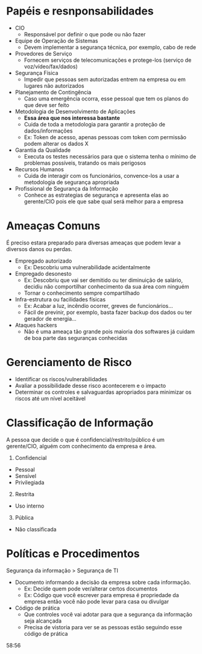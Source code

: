 # Papéis e resnponsabilidades

* CIO
  * Responsável por definir o que pode ou não fazer
* Equipe de Operação de Sistemas
  * Devem implementar a segurança técnica, por exemplo, cabo de rede
* Provedores de Serviço
  * Fornecem serviços de telecomunicações e protege-los (serviço de voz/vídeo/fax/dados)
* Segurança Física
  * Impedir que pessoas sem autorizadas entrem na empresa ou em lugares não autorizados
* Planejamento de Contingência
  * Caso uma emergência ocorra, esse pessoal que tem os planos do que deve ser feito
* Metodologia de Desenvolvimento de Aplicações
  * **Essa área que nos interessa bastante**
  * Cuida de toda a metodologia para garantir a proteção de dados/informações
  * Ex: Token de acesso, apenas pessoas com token com permissão podem alterar os dados X
* Garantia da Qualidade
  * Executa os testes necessários para que o sistema tenha o mínimo de problemas possíveis, tratando os mais perigosos
* Recursos Humanos
  * Cuida de interagir com os funcionários, convence-los a usar a metodologia de segurança apropriada
* Profissional de Segurança da Informação
  * Conhece as estrategias de segurança e apresenta elas ao gerente/CIO pois ele que sabe qual será melhor para a empresa

# Ameaças Comuns
É preciso estara preparado para diversas ameaças que podem levar a diversos danos ou perdas.  

* Empregado autorizado
  * Ex: Descobriu uma vulnerabilidade acidentalmente
* Empregado desonesto
  * Ex: Descobriu que vai ser demitido ou ter diminuição de salário, decidiu não comportilhar conhecimento da sua área com ninguém
  * Tornar o conhecimento sempre compartilhado
* Infra-estrutura ou facilidades físicas
  * Ex: Acabar a luz, incêndio ocorrer, greves de funcionários...
  * Fácil de previnir, por exemplo, basta fazer backup dos dados ou ter gerador de energia...
* Ataques hackers
  * Não é uma ameaça tão grande pois maioria dos softwares já cuidam de boa parte das seguranças conhecidas

# Gerenciamento de Risco

* Identificar os riscos/vulnerabilidades
* Avaliar a possibilidade desse risco acontecerem e o impacto  
* Determinar os controles e salvaguardas apropriados para minimizar os riscos até um nível aceitável

# Classificação de Informação
A pessoa que decide o que é confidencial/restrito/público é um gerente/CIO, alguém com conhecimento da empresa e área.  

1. Confidencial
  * Pessoal
  * Sensível
  * Privilegiada
2. Restrita
  * Uso interno
3. Pública
  * Não classificada

# Políticas e Procedimentos
Segurança da informação > Segurança de TI

* Documento informando a decisão da empresa sobre cada informação.
  * Ex: Decide quem pode ver/alterar certos documentos
  * Ex: Código que você escrever para empresa é propriedade da empresa então você não pode levar para casa ou divulgar  
* Código de prática
  * Que controles você vai adotar para que a segurança da informação seja alcançada  
  * Precisa de vistoria para ver se as pessoas estão seguindo esse código de prática  

58:56
